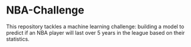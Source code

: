 # NBA-Challenge
This repository tackles a machine learning challenge: building a model to predict if an NBA player will last over 5 years in the league based on their statistics.
